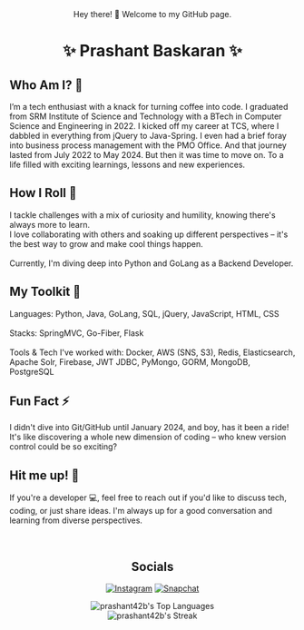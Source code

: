 <div align="center">
Hey there! 👋 Welcome to my GitHub page.

<!--
**prashant42b/prashant42b** is a ✨ _special_ ✨ repository because its `README.md` (this file) appears on your GitHub profile.
-->

<p style="font-weight:bold;" text-align="center">
<h1>✨ Prashant Baskaran ✨</h1>
</p>
</div>

<p style="font-weight:bold;tex-align:center" align="center">
<h2>Who Am I? 🤔 </h2>
I’m a tech enthusiast with a knack for turning coffee into code. I graduated from SRM Institute of Science and Technology with a BTech in Computer Science and Engineering in 2022. I kicked off my career at TCS, where I dabbled in everything from jQuery to Java-Spring. I even had a brief foray into business process management with the PMO Office. And that journey lasted from July 2022 to May 2024. But then it was time to move on. To a life filled with exciting learnings, lessons and new experiences.
</p>

<p style="font-weight:bold;" align="center">
<h2>How I Roll 👯</h2>
I tackle challenges with a mix of curiosity and humility, knowing there's always more to learn.<br> I love collaborating with others and soaking up different perspectives – it's the best way to grow and make cool things happen.<br><br> Currently, I'm diving deep into Python and GoLang as a Backend Developer.
</p>

<h2>My Toolkit 🔭</h2>
Languages: Python, Java, GoLang, SQL, jQuery, JavaScript, HTML, CSS<br><br>
Stacks: SpringMVC, Go-Fiber, Flask<br><br>
Tools & Tech I've worked with: Docker, AWS (SNS, S3), Redis, Elasticsearch, Apache Solr, Firebase, JWT JDBC, PyMongo, GORM, MongoDB, PostgreSQL

<p style="font-weight:bold;" align="center">
<h2>Fun Fact ⚡</h2>
I didn't dive into Git/GitHub until January 2024, and boy, has it been a ride! It's like discovering a whole new dimension of coding – who knew version control could be so exciting?
</p>

<p style="font-weight:bold;" align="center">
<h2>Hit me up! 💬</h2>
If you're a developer 💻, feel free to reach out if you'd like to discuss tech, coding, or just share ideas. I'm always up for a good conversation and learning from diverse perspectives.
</p>
<br>

<div align="center">
<p style="font-weight:bold;" align="center">
<h2>Socials</h2>
</p>

  
[![Instagram](https://img.shields.io/badge/Instagram-follow-brightgreen.svg?logo=instagram&logoColor=white&style=for-the-badge)](https://www.instagram.com/prashant42b/)
[![Snapchat](https://img.shields.io/badge/Snapchat-add-yellow.svg?logo=snapchat&logoColor=white&style=for-the-badge)](https://www.snapchat.com/add/prashant42b)

</div>

<div align="center">
  
![prashant42b's Top Languages](https://github-readme-stats.vercel.app/api/top-langs/?username=prashant42b&theme=vue-dark&show_icons=true&hide_border=false&layout=compact) <br>
![prashant42b's Streak](https://github-readme-streak-stats.herokuapp.com/?user=prashant42b&theme=vue-dark&hide_border=false)

</div>
